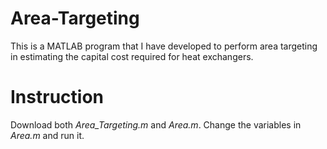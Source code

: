# Area-Targeting

This is a MATLAB program that I have developed to perform area targeting in estimating the capital cost required for heat exchangers.

# Instruction

Download both *Area_Targeting.m* and *Area.m*. Change the variables in *Area.m* and run it.
